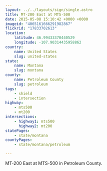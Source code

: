 ```yaml
---
layout: ../../layouts/sign/single.astro
title: MT-200 East at MTS-500
date: 2015-05-08 15:10:42 +0000 +0000
imageid: "4065161666291982867"
flickrid: "17833702613"
location:
    latitude: 46.99433370440529
    longitude: -107.90314435958862
country:
    name: United States
    slug: united-states
state:
    name: Montana
    slug: montana
county:
    name: Petroleum County
    slug: petroleum
tags:
    - shield
    - intersection
highway:
    - mts500
    - mt200
intersections:
    - highway1: mts500
      highway2: mt200
statePages:
    - state/montana
countyPages:
    - state/montana/petroleum

---
```

MT-200 East at MTS-500 in Petroleum County.